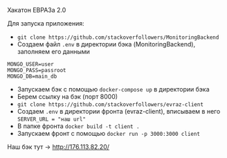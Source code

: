 Хакатон ЕВРАЗа 2.0

Для запуска приложения:
- `git clone https://github.com/stackoverfollowers/MonitoringBackend`
- Создаем файл `.env` в директории бэка (MonitoringBackend), заполняем его данными
```
MONGO_USER=user
MONGO_PASS=passroot
MONGO_DB=main_db
```
- Запускаем бэк с помощью `docker-compose up` в директории бэка
- Берем ссылку на бэк (порт 8000)
- `git clone https://github.com/stackoverfollowers/evraz-client`
- Создаем `.env` в директории фронта (evraz-client), вписываем в него 
`SERVER_URL = "наш url"`
- В папке фронта `docker build -t client .`
- Запускаем фронт с помощью `docker run -p 3000:3000 client`

Наш бэк тут -> http://176.113.82.20/